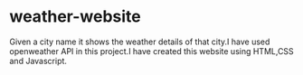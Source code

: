 # weather-website
Given a city name it shows the weather details of that city.I have used openweather API in this project.I have created this website using HTML,CSS and Javascript.
